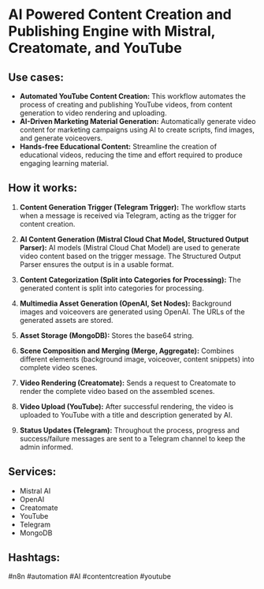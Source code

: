 # AI Powered Content Creation and Publishing Engine with Mistral, Creatomate, and YouTube

## Use cases:

- **Automated YouTube Content Creation:** This workflow automates the process of creating and publishing YouTube videos, from content generation to video rendering and uploading.
- **AI-Driven Marketing Material Generation:** Automatically generate video content for marketing campaigns using AI to create scripts, find images, and generate voiceovers.
- **Hands-free Educational Content:** Streamline the creation of educational videos, reducing the time and effort required to produce engaging learning material.

## How it works:

1.  **Content Generation Trigger (Telegram Trigger):** The workflow starts when a message is received via Telegram, acting as the trigger for content creation.

2.  **AI Content Generation (Mistral Cloud Chat Model, Structured Output Parser):** AI models (Mistral Cloud Chat Model) are used to generate video content based on the trigger message. The Structured Output Parser ensures the output is in a usable format.

3.  **Content Categorization (Split into Categories for Processing):** The generated content is split into categories for processing.

4.  **Multimedia Asset Generation (OpenAI, Set Nodes):** Background images and voiceovers are generated using OpenAI. The URLs of the generated assets are stored.

5.  **Asset Storage (MongoDB):** Stores the base64 string.

6.  **Scene Composition and Merging (Merge, Aggregate):** Combines different elements (background image, voiceover, content snippets) into complete video scenes.

7.  **Video Rendering (Creatomate):** Sends a request to Creatomate to render the complete video based on the assembled scenes.

8.  **Video Upload (YouTube):** After successful rendering, the video is uploaded to YouTube with a title and description generated by AI.

9.  **Status Updates (Telegram):** Throughout the process, progress and success/failure messages are sent to a Telegram channel to keep the admin informed.

## Services:

*   Mistral AI
*   OpenAI
*   Creatomate
*   YouTube
*   Telegram
*   MongoDB

## Hashtags:

#n8n #automation #AI #contentcreation #youtube
